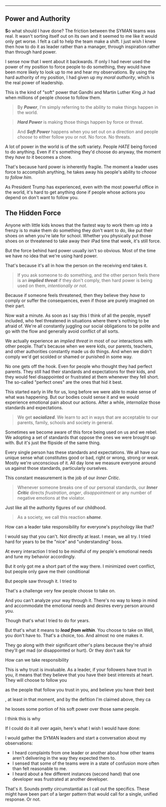 
---

## Power and Authority

<b>S</b>o what should I have done? The friction between the SYMAN teams was real. It wasn't sorting itself out on its own and it seemed to me like it would only get worse. I felt a call to help the team make a shift. I just wish I knew then how to do it as leader rather than a manager, through inspiration rather than through hard power. 

I sense now that I went about it backwards. If only I had never used the power of my position to force people to do something, they would have been more likely to look up to me and hear my observations. By using the hard authority of my position, I had given up my _moral authority_, which is the real power of leadership. 

This is the kind of "soft" power that Gandhi and Martin Luther King Jr had when millions of people choose to follow them. 

> By _**Power**_, I'm simply referring to the ability to make things happen in the world.

> _**Hard Power**_ is making those things happen by force or threat. 

> And _**Soft Power**_ happens when you set out on a direction and people _choose_ to either follow you or not. No force. No threats.  

A lot of power in the world is of the soft variety. People _HATE_ being forced to do anything. Even if it's something they'd choose do anyway, the moment they _have to_ it becomes a chore.

That's because hard power is inherently fragile. The moment a leader uses force to accomplish anything, he takes away his people's ability to _choose to follow him_.

As President Trump has experienced, even with the most powerful office in the world, it's hard to get anything done if people whose actions you depend on don't want to follow you.


## The Hidden Force

Anyone with little kids knows that the fastest way to work them up into a frenzy is to make them do something they don't want to do, like put their shoes on when you're late for school. Whether you physically put those shoes on or threatened to take away their iPad time that week, it's still force. 

But the force behind hard power usually isn't so obvious. Most of the time we have no idea that we're using hard power.

That's because it's all in how the person on the receiving end takes it.

> If you ask someone to do something, and the other person feels there is an _**implied threat**_ if they don't comply, then hard power is being used on them, _intentionally or not_. 

Because if someone feels threatened, then they believe they _have to_ comply or suffer the consequences, even if those are purely imagined on their part.

Now wait a minute. As soon as I say this I think of all the people, myself included, who feel threatened in situations where there's nothing to be afraid of. We're all constantly juggling our social obligations to be polite and go with the flow and generally avoid conflict of all sorts. 

We actually experience an _implied threat_ in most of our interactions with other people. That's because when we were kids, our parents, teachers, and other authorities constantly made us do things. And when we didn't comply we'd get scolded or shamed or punished in some way.

No one gets off the hook. Even for people who thought they had perfect parents. They still had their standards and expectations for their kids, and they would feel disappointed or frustrated at them whenever they fell short. The so-called "perfect ones" are the ones that hid it best. 
 
This started early in life for us, long before we were able to make sense of what was happening. But our bodies could sense it and we would experience emotional pain about our actions. After a while, _internalize_ those standards and expectations. 

> We get _**socialized**_. We learn to act in ways that are acceptable to our parents, family, schools and society in general.

Sometimes we become aware of this force being used on us and we rebel. We adopting a set of standards that oppose the ones we were brought up with. But it's just the flipside of the same thing.

Every single person has these standards and expectations. We all have our unique sense what constitutes good or bad, right or wrong, strong or weak. Mostly we're unconscious of it. All day lone we measure everyone around us against those standards, particularly ourselves.

This constant measurement is the job of our _Inner Critic_.
 
> Whenever someone breaks one of our personal standards, our _**Inner Critic**_ directs _frustration_, _anger_, _disappointment_ or any number of negative emotions at the violator. 

Just like all the authority figures of our childhood. 

> As a society, we call this reaction _**shame**_.   









How can a leader take responsibility for everyone's psychology like that?

I would say that you can't. Not directly at least. I mean, we all try. I tried hard for years to be the "nice" and "understanding" boss. 

At every interaction I tried to be mindful of my people's emotional needs and tune my behavior accordingly.

But it only got me a short part of the way there. I minimized overt conflict, but people only gave me their conditional

But people saw through it. I tried to 

That's a challenge very few people choose to take on. 

And you can't analyze your way through it. There's no way to keep in mind and accommodate the emotional needs and desires every person around you. 

Though that's what I tried to do for years. 


But that's what it means to _**lead from within**_. You choose to take on
Well, you don't have to. That's a choice, too. And almost no one makes it.





They go along with their significant other's plans because they're afraid they'll get mad (or disappointed or hurt). Or they don't ask for
 
 How can we take responsibility 

This is why trust is invaluable. As a leader, if your followers have trust in you, it means that they believe that you have their best interests at heart. They will choose to follow you
 
 as the people that follow you trust in you, and believe you have their best  


, at least in that moment, and by the defition I'm claimed above, they ca

he looses some portion of his soft power over those same people. 

I think this is why  



If I could do it all over again, here's what I wish I would have done:

I would gather the SYMAN leaders and start a conversation about my observations:

- I heard complaints from one leader or another about how other teams aren't delivering in the way they expected them to.
- I sensed that some of the teams were in a state of confusion more often than felt reasonable to me.   
- I heard about a few different instances (second hand) that one developer was frustrated at another developer.

That's it. Sounds pretty circumstantial as I call out the specifics. These might have been part of a larger pattern that would call for a single, unified response. Or not.